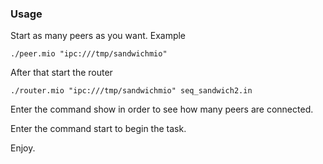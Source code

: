 ### Usage

Start as many peers as you want. Example

    ./peer.mio "ipc:///tmp/sandwichmio"

After that start the router


    ./router.mio "ipc:///tmp/sandwichmio" seq_sandwich2.in

Enter the command show in order to see how many peers are connected.

Enter the command start to begin the task.

Enjoy.


